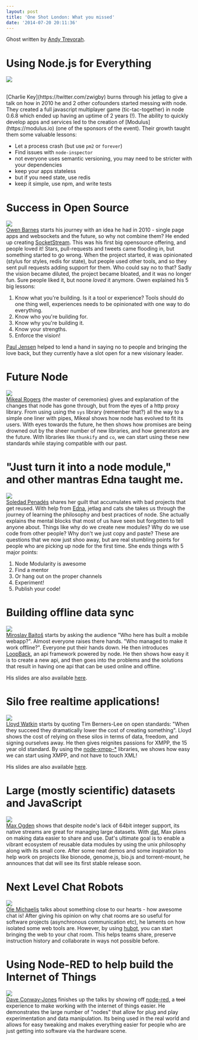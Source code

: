 ```yaml
---
layout: post
title: 'One Shot London: What you missed'
date: '2014-07-20 20:11:36'
---
```


Ghost written by [Andy Trevorah](https://twitter.com/andytrevorah).

# Using Node.js for Everything
![](https://avatars1.githubusercontent.com/u/354440?s=250)
<!--more-->
<br>
[Charlie Key](https://twitter.com/zwigby) burns through his jetlag to give a talk on how in 2010 he and 2 other cofounders started messing with node. They created a full javascript multiplayer game (tic-tac-together) in node 0.6.8 which ended up having an uptime of 2 years (!). The ability to quickly develop apps and services led to the creation of [Modulus](https://modulus.io) (one of the sponsors of the event). Their growth taught them some valuable lessons:

* Let a process crash (but use `pm2` or `forever`)
* Find issues with `node-inspector`
* not everyone uses semantic versioning, you may need to be stricter with your dependencies
* keep your apps stateless
* but if you need state, use redis
* keep it simple, use npm, and write tests

# Success in Open Source
![](https://avatars0.githubusercontent.com/u/169364?s=250)
<br>
[Owen Barnes](https://twitter.com/temporalwave) starts his journey with an idea he had in 2010 - single page apps and websockets and the future, so why not combine them? He ended up creating [SocketStream](http://socketstream.com/). This was his first big opensource offering, and people loved it! Stars, pull-requests and tweets came flooding in, but something started to go wrong. When the project started, it was opinionated (stylus for styles, redis for state), but people used other tools, and so they sent pull requests adding support for them. Who could say no to that? Sadly the vision became diluted, the project became bloated, and it was no longer fun. Sure people liked it, but noone *loved* it anymore. Owen explained his 5 big lessons:

1. Know what you're building. Is it a tool or experience? Tools should do one thing well, experiences needs to be opinionated with one way to do everything. 
2. Know who you're building for.
3. Know why you're building it.
4. Know your strengths.
5. Enforce the vision!

[Paul Jensen](https://twitter.com/paulbjensen) helped to lend a hand in saying no to people and bringing the love back, but they currently have a slot open for a new visionary leader.

# Future Node
![](https://avatars0.githubusercontent.com/u/579?s=250)
<br>
[Mikeal Rogers](https://twitter.com/mikeal) (the master of ceremonies) gives and explanation of the changes that node has gone through, but from the eyes of a http proxy library. From using using the `sys` library (remember that?) all the way to a simple one liner with pipes, Mikeal shows how node has evolved to fit its users. With eyes towards the future, he then shows how promises are being drowned out by the sheer number of new libraries, and how generators are the future. With libraries like `thunkify` and `co`, we can start using these new standards while staying compatible with our past.

# "Just turn it into a node module," and other mantras Edna taught me.
![](https://avatars1.githubusercontent.com/u/5609?s=250)
<br>
[Soledad Penadés](https://twitter.com/supersole) shares her guilt that accumulates with bad projects that get reused. With help from [Edna](https://twitter.com/dnapiranha), jetlag and cats she takes us through the journey of learning the philosophy and best practices of node. She actually explains the mental blocks that most of us have seen but forgotten to tell anyone about. Things like why do we create new modules? Why do we use code from other people? Why don't we just copy and paste? These are questions that we now just shoo away, but are real stumbling points for people who are picking up node for the first time. She ends things with 5 major points:

1. Node Modularity is awesome
2. Find a mentor
3. Or hang out on the proper channels
4. Experiment!
5. Publish your code!

# Building offline data sync
![](https://avatars1.githubusercontent.com/u/1140553?s=250)
<br>
[Miroslav Bajtoš](https://twitter.com/bajtos) starts by asking the audience "Who here has built a mobile webapp?". Almost everyone raises there hands. "Who managed to make it work offline?". Everyone put their hands down. He then introduces [LoopBack](http://loopback.io), an api framework powered by node. He then shows how easy it is to create a new api, and then goes into the problems and the solutions that result in having one api that can be used online and offline.

His slides are also available [here](http://www.slideshare.net/Bajtos/2014-07offline-data-sync-in-loop-back).

# Silo free realtime applications!
![](https://avatars3.githubusercontent.com/u/271622?s=250)
<br>
[Lloyd Watkin](https://twitter.com/lloydwatkin) starts by quoting Tim Berners-Lee on open standards: "When they succeed they dramatically lower the cost of creating something". Lloyd shows the cost of relying on these silos in terms of data, freedom, and signing ourselves away. He then gives reignites passions for XMPP, the 15 year old standard. By using the [node-xmpp-*](https://github.com/node-xmpp/node-xmpp) libraries, we shows how easy we can start using XMPP, and not have to touch XML!

His slides are also available [here](http://talks.evilprofessor.co.uk/nodeconf-london-oneshot).

# Large (mostly scientific) datasets and JavaScript
![](https://avatars1.githubusercontent.com/u/39759?s=250)
<br>
[Max Ogden](https://twitter.com/maxogden) shows that despite node's lack of 64bit integer support, its native streams are great for managing large datasets. With [dat](http://dat-data.com), Max plans on making data easier to share and use. Dat's ultimate goal is to enable a vibrant ecosystem of reusable data modules by using the unix philosophy along with its small core. After some neat demos and some inspiration to help work on projects like bionode, genome.js, bio.js and torrent-mount, he announces that dat will see its first stable release soon.

# Next Level Chat Robots
![](https://avatars1.githubusercontent.com/u/584259?s=250)
<br>
[Ole Michaelis](https://twitter.com/CodeStars) talks about something close to our hearts - how awesome chat is! After giving his opinion on why chat rooms are so useful for software projects (asynchronous communication etc), he laments on how isolated some web tools are. However, by using [hubot](https://hubot.github.com), you can start bringing the web to your chat room. This helps teams share, preserve instruction history and collaborate in ways not possible before.


# Using Node-RED to help build the Internet of Things
![](https://avatars0.githubusercontent.com/u/5375409?s=250)
<br>
[Dave Conway-Jones](https://twitter.com/ceejay) finishes up the talks by showing off [node-red](http://nodered.org), a ~~tool~~ experience to make working with the internet of things easier. He demonstrates the large number of "nodes" that allow for plug and play experimentation and data manipulation. Its being used in the real world and allows for easy tweaking and makes everything easier for people who are just getting into software via the hardware scene.
